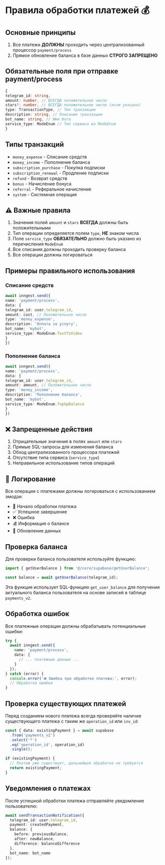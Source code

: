 # Правила обработки платежей 💰

## Основные принципы

1. Все платежи **ДОЛЖНЫ** проходить через централизованный процессор `payment/process`
2. Прямое обновление баланса в базе данных **СТРОГО ЗАПРЕЩЕНО**

## Обязательные поля при отправке payment/process

```typescript
{
telegram_id: string,
amount: number, // ВСЕГДА положительное число
stars?: number, // ВСЕГДА положительное число (если указано)
type: TransactionType, // Тип транзакции
description: string, // Описание транзакции
bot_name: string, // Имя бота
service_type: ModeEnum // Тип сервиса из ModeEnum
}
```

## Типы транзакций

- `money_expense` - Списание средств
- `money_income` - Пополнение баланса
- `subscription_purchase` - Покупка подписки
- `subscription_renewal` - Продление подписки
- `refund` - Возврат средств
- `bonus` - Начисление бонуса
- `referral` - Реферальное начисление
- `system` - Системная операция

## ⚠️ Важные правила

1. Значения полей `amount` и `stars` **ВСЕГДА** должны быть положительными
2. Тип операции определяется полем `type`, **НЕ** знаком числа
3. Поле `service_type` **ОБЯЗАТЕЛЬНО** должно быть указано из перечисления `ModeEnum`
4. Все списания должны проходить проверку баланса
5. Все операции должны логироваться

## Примеры правильного использования

### Списание средств
```typescript
await inngest.send({
name: 'payment/process',
data: {
telegram_id: user.telegram_id,
amount: cost, // Положительное число
type: 'money_expense',
description: 'Оплата за услугу',
bot_name: 'mybot',
service_type: ModeEnum.TextToVideo
}
})
```

### Пополнение баланса
```typescript
await inngest.send({
name: 'payment/process',
data: {
telegram_id: user.telegram_id,
amount: amount, // Положительное число
type: 'money_income',
description: 'Пополнение баланса',
bot_name: 'mybot',
service_type: ModeEnum.TopUpBalance
}
})
```

## ❌ Запрещенные действия

1. Отрицательные значения в полях `amount` или `stars`
2. Прямые SQL-запросы для изменения баланса
3. Обход централизованного процессора платежей
4. Отсутствие типа сервиса (`service_type`)
5. Неправильное использование типов операций

## 📝 Логирование

Все операции с платежами должны логироваться с использованием эмодзи:
- 🚀 Начало обработки платежа
- ✅ Успешное завершение
- ❌ Ошибка
- 💰 Информация о балансе
- 🔄 Обновление данных

## Проверка баланса

Для проверки баланса пользователя используйте функцию:

```typescript
import { getUserBalance } from '@/core/supabase/getUserBalance';

const balance = await getUserBalance(telegram_id);
```

Эта функция использует SQL-функцию `get_user_balance` для получения актуального баланса пользователя на основе записей в таблице `payments_v2`.

## Обработка ошибок

Все платежные операции должны обрабатывать потенциальные ошибки:

```typescript
try {
  await inngest.send({
    name: 'payment/process',
    data: {
      // ... платежные данные ...
    }
  });
} catch (error) {
  console.error('❌ Ошибка при обработке платежа:', error);
  // Обработка ошибки
}
```

## Проверка существующих платежей

Перед созданием нового платежа всегда проверяйте наличие существующего платежа с таким же `operation_id` или `inv_id`:

```typescript
const { data: existingPayment } = await supabase
  .from('payments_v2')
  .select('*')
  .eq('operation_id', operation_id)
  .single();

if (existingPayment) {
  // Платеж уже существует, дальнейшая обработка не требуется
  return existingPayment;
}
```

## Уведомления о платежах

После успешной обработки платежа отправляйте уведомление пользователю:

```typescript
await sendTransactionNotification({
  telegram_id: user.telegram_id,
  payment: createdPayment,
  balance: {
    before: previousBalance,
    after: newBalance,
    difference: balanceDifference
  },
  bot_name: bot_name
});
```